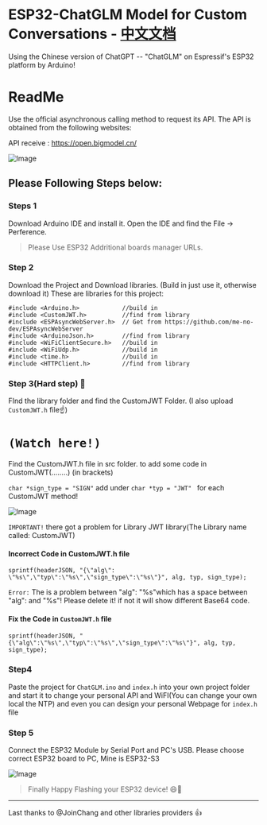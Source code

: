 # ESP32-ChatGLM Model for Custom Conversations - [中文文档](https://github.com/blueokanna/ESP32-ChatGLM/blob/main/README-zh.md)

Using the Chinese version of ChatGPT -- "ChatGLM" on Espressif's ESP32 platform by Arduino!

# ReadMe
Use the official asynchronous calling method to request its API. The API is obtained from the following websites:

API receive : https://open.bigmodel.cn/

![Image](https://user-images.githubusercontent.com/56761243/268491167-5013b3f0-432b-45cc-8501-dcc2b2a173f8.png)

## Please Following Steps below:

### Steps 1
Download Arduino IDE and install it. Open the IDE and find the File -> Perference. 
> Please Use ESP32 Addritional boards manager URLs. 

### Step 2
Download the Project and Download libraries. (Build in just use it, otherwise download it)
These are libraries for this project:
```
#include <Arduino.h>            //build in 
#include <CustomJWT.h>          //find from library
#include <ESPAsyncWebServer.h>  // Get from https://github.com/me-no-dev/ESPAsyncWebServer
#include <ArduinoJson.h>        //find from library
#include <WiFiClientSecure.h>   //build in
#include <WiFiUdp.h>            //build in
#include <time.h>               //build in
#include <HTTPClient.h>         //find from library
```
### Step 3(Hard step) 🤨
FInd the library folder and find the CustomJWT Folder.  (I also upload `CustomJWT.h` file☝️)

# `(Watch here!)`

Find the CustomJWT.h file in src folder. to add some code in CustomJWT(........) (in brackets)

`char *sign_type = "SIGN"` add under `char *typ = "JWT" ` for each CustomJWT method!

![Image](https://user-images.githubusercontent.com/56761243/268493130-475f39f9-f6c4-4721-b6d5-c566be82e2c8.png)

`IMPORTANT!` 
there got a problem for Library JWT library(The Library name called: CustomJWT)

#### Incorrect Code in CustomJWT.h file
```sprintf(headerJSON, "{\"alg\": \"%s\",\"typ\":\"%s\",\"sign_type\":\"%s\"}", alg, typ, sign_type);``` 

`Error:` The is a problem between \"alg\": \"%s\"which has a space between \"alg\": and \"%s\"! Please delete it! if not it will show different Base64 code. 

#### Fix the Code in `CustomJWT.h` file
```sprintf(headerJSON, "{\"alg\":\"%s\",\"typ\":\"%s\",\"sign_type\":\"%s\"}", alg, typ, sign_type);```

### Step4 
Paste the project for `ChatGLM.ino` and `index.h` into your own project folder and start it to change your personal API and WiFI(You can change your own local the NTP) and even you can design your personal Webpage for `index.h` file

### Step 5
Connect the ESP32 Module by Serial Port and PC's USB. Please choose correct ESP32 board to PC, Mine is ESP32-S3


![Image](https://user-images.githubusercontent.com/56761243/268492784-49fc02d8-060d-4898-9d80-15b4fe50ea07.png)

> Finally Happy Flashing your ESP32 device! 😄🥇 


---

Last thanks to @JoinChang and other libraries providers 👍
